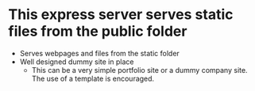 # This express server serves static files from the public folder

- Serves webpages and files from the static folder
- Well designed dummy site in place
    - This can be a very simple portfolio site or a dummy company site. The use of a template is encouraged.
